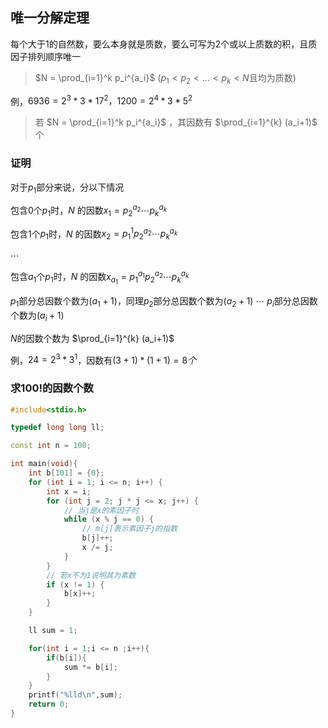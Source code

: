 <!--
 * @Description: 
 * @Version: 1.0
 * @Autor: DaLao
 * @Email: dalao_li@163.com
 * @Date: 2021-01-27 16:54:10
 * @LastEditors: dalao
 * @LastEditTime: 2022-04-04 01:00:12
-->

## 唯一分解定理

每个大于$1$的自然数，要么本身就是质数，要么可写为$2$个或以上质数的积，且质因子排列顺序唯一

> $N = \prod_{i=1}^k p_i^{a_i}$ ($p_1< p_2 < ...< p_k<N$且均为质数)

例，$6936=2^3*3*17^2，1200=2^4*3*5^2$

> 若 $N = \prod_{i=1}^k p_i^{a_i}$ ，其因数有 $\prod_{i=1}^{k} (a_i+1)$ 个


### 证明

对于$p_1$部分来说，分以下情况

包含$0$个$p_1$时，$N$ 的因数$x_1 = p_2^{a_2}\cdots p_k^{a_k}$
  
包含$1$个$p_1$时，$N$ 的因数$x_2 = p_1^{1}p_2^{a_2}\cdots p_k^{a_k}$  

$\cdots$

包含$a_1$个$p_1$时，$N$ 的因数$x_{a_1} = p_1^{a_1}p_2^{a_2}\cdots p_k^{a_k}$

$p_1$部分总因数个数为$(a_1+1)$，同理$p_2$部分总因数个数为$(a_2+1)$ $\cdots$ $p_i$部分总因数个数为$(a_i+1)$

$N$的因数个数为 $\prod_{i=1}^{k} (a_i+1)$

例，$24=2^3*3^1$，因数有$(3+1)*(1+1) = 8个$


### 求$100!$的因数个数

```c++
#include<stdio.h>

typedef long long ll;

const int n = 100;

int main(void){
    int b[101] = {0};
    for (int i = 1; i <= n; i++) {
        int x = i;
        for (int j = 2; j * j <= x; j++) {
            // 当j是x的素因子时
            while (x % j == 0) {
                // m[j]表示素因子j的指数
                b[j]++;
                x /= j;
            }
        }
        // 若x不为1说明其为素数
        if (x != 1) {
            b[x]++;
        }
    }

    ll sum = 1;

    for(int i = 1;i <= n ;i++){
        if(b[i]){
            sum *= b[i];
        }
    }
    printf("%lld\n",sum);
    return 0;
}
```
